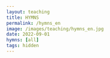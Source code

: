 ```yaml
---
layout: teaching
title: HYMNS
permalink: /hymns_en
image: /images/teaching/hymns_en.jpg
date: 2022-09-01
hymns: [all]
tags: hidden
---
```


